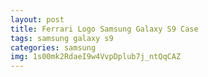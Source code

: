 ```yaml
---
layout: post
title: Ferrari Logo Samsung Galaxy S9 Case
tags: samsung galaxy s9
categories: samsung
img: 1s00mk2RdaeI9w4VvpDplub7j_ntQqCAZ
---
```

